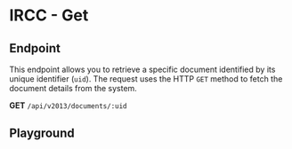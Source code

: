 <script setup>
import SwaggerUI from "../../../swagger/view/SwaggerUI.vue"
import swaggerJson from "../../../swagger/json/ircc.published.get.json";
</script>

# IRCC - Get

## Endpoint

This endpoint allows you to retrieve a specific document identified by its unique identifier (`uid`). The request uses the HTTP `GET` method to fetch the document details from the system.

**GET** `/api/v2013/documents/:uid`

<!--@include: ../../../components/common/header-content-realm.md-->

<!--@include: ../../../components/common/url-uid-parameter-section.md-->

## Playground

<SwaggerUI :swaggerJson="swaggerJson" />
